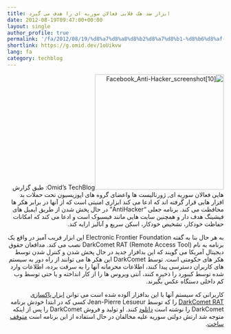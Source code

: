 ```yaml
---
title: ابزار ضد هک قلابی فعالان سوریه ای را هدف می گیرد
date: 2012-08-19T09:47:00+00:00
layout: single
author_profile: true
permalink: '/fa/2012/08/19/%d8%a7%d8%a8%d8%b2%d8%a7%d8%b1-%d8%b6%d8%af-%d9%87%da%a9-%d9%82%d9%84%d8%a7%d8%a8%db%8c-%d9%81%d8%b9%d8%a7%d9%84%d8%a7%d9%86-%d8%b3%d9%88%d8%b1%db%8c%d9%87-%d8%a7%db%8c-%d8%b1%d8%a7-%d9%87%d8%af%d9%81/'
shortlink: https://g.omid.dev/1oUikvw
lang: fa
category: techblog
---
```

<p dir="rtl" align="right">
  <a href="/images/2012/08/Facebook_Anti-Hacker_screenshot10.png"><img class="alignleft size-medium wp-image-31" alt="Facebook_Anti-Hacker_screenshot[10]" src="/images/2012/08/Facebook_Anti-Hacker_screenshot10-300x268.png" width="300" height="268" /></a>Omid’s TechBlog: طبق گزارش هایی فعالان سوریه ای, ژورنالیست ها واعضای گروه های اپوزیسیون تحت حملات بد افزار هایی قرار گرفته اند که ادعا می کند ابزاری امنیتی است که از آنها در برابر هکر ها محافظت می کند. برنامه جعلی “AntiHacker” در حال پخش شدن از طریق ایمیل های فیشینگ هدف دار و همچنین سایت هایی مانند فیسبوک است و ادعا می کند که امکانات حفاظت خودکار، تشخیص خودکار، اسکن سریع و آنالیز ارایه کند.
</p>

<p dir="rtl" align="right">
  به هر حال بنا به گفته Electronic Frontier Foundation این ابزار فریب آمیز در واقع یک برنامه به نام DarkComet RAT (Remote Access Tool) نصب می کند. مدافعان حقوق دیجیتال آمریکا می گویند که این بدافزار جدید در حال پخش شدن و کنترل شدن توسط هکر های حکومتی است. توسط DarkComet این هکر ها می توانند از راه دور به سیستم های کاربران دسترسی پیدا کنند، اطلاعات محرمانه آنها را به سرقت برده، اطلاعات وارد شده توسط کیبورد را ذخیره کنند، آنتی ویروس ها را از کار انداخته و یا حتی توسط وب کم داخلی دستگاه عکس بگیرند.
</p>

<p dir="rtl" align="right">
  کاربرانی که سیستم آنها با این بدافزار آلوده شده است می توانن <a href="http://www.phrozensoft.com/dcrem.more" target="_blank">ابزار پاکسازی DarkComet RAT</a> را که توسط Jean-Pierre Lesueur کسی که در ابتدا خودش برنامه DarkComet را نوشته است <a href="http://www.phrozensoft.com/dcrem.more" target="_blank">دانلود</a> کنند. او تولید و فروش DarkComet را پس از اینکه متوجه شد ارتش دولتی سوریه علیه مخالفان در حال استفاده از این برنامه است <a href="http://threatpost.com/en_us/blogs/darkcomet-rat-flames-out-070912" target="_blank">متوقف ساخت</a>.
</p>